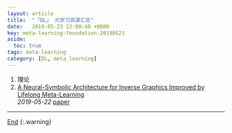 ```yaml
---
layout: article
title:  "「DL」 元学习资源汇总"
date:   2019-05-23 12:00:40 +0800
key: meta-learning-foundation-20190523
aside:
  toc: true
tags: meta-learning
category: [DL, meta_learning]
---
```

<span id='head'></span>  

1. 理论
1. [A Neural-Symbolic Architecture for Inverse Graphics Improved by Lifelong Meta-Learning](https://arxiv.org/abs/1905.08910)   
*2019-05-22* [paper](https://arxiv.org/abs/1905.08910)    

-------------------  
[End](#head)
{:.warning}  
